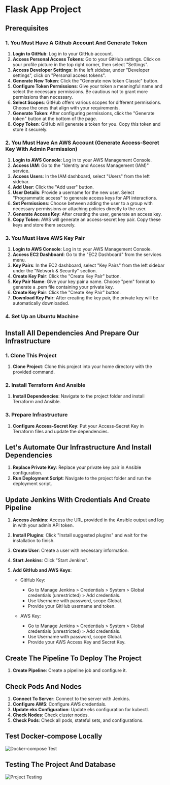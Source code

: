 # Flask App Project

## Prerequisites

### 1. You Must Have A Github Account And Generate Token

1. **Login to GitHub**: Log in to your GitHub account.
2. **Access Personal Access Tokens**: Go to your GitHub settings. Click on your profile picture in the top right corner, then select "Settings".
3. **Access Developer Settings**: In the left sidebar, under "Developer settings", click on "Personal access tokens".
4. **Generate New Token**: Click the "Generate new token Classic" button.
5. **Configure Token Permissions**: Give your token a meaningful name and select the necessary permissions. Be cautious not to grant more permissions than necessary.
6. **Select Scopes**: GitHub offers various scopes for different permissions. Choose the ones that align with your requirements.
7. **Generate Token**: After configuring permissions, click the "Generate token" button at the bottom of the page.
8. **Copy Token**: GitHub will generate a token for you. Copy this token and store it securely.

### 2. You Must Have An AWS Account (Generate Access-Secret Key With Admin Permission)

1. **Login to AWS Console**: Log in to your AWS Management Console.
2. **Access IAM**: Go to the "Identity and Access Management (IAM)" service.
3. **Access Users**: In the IAM dashboard, select "Users" from the left sidebar.
4. **Add User**: Click the "Add user" button.
5. **User Details**: Provide a username for the new user. Select "Programmatic access" to generate access keys for API interactions.
6. **Set Permissions**: Choose between adding the user to a group with necessary permissions or attaching policies directly to the user.
7. **Generate Access Key**: After creating the user, generate an access key.
8. **Copy Token**: AWS will generate an access-secret key pair. Copy these keys and store them securely.

### 3. You Must Have AWS Key Pair

1. **Login to AWS Console**: Log in to your AWS Management Console.
2. **Access EC2 Dashboard**: Go to the "EC2 Dashboard" from the services menu.
3. **Key Pairs**: In the EC2 dashboard, select "Key Pairs" from the left sidebar under the "Network & Security" section.
4. **Create Key Pair**: Click the "Create Key Pair" button.
5. **Key Pair Name**: Give your key pair a name. Choose "pem" format to generate a .pem file containing your private key.
6. **Create Key Pair**: Click the "Create Key Pair" button.
7. **Download Key Pair**: After creating the key pair, the private key will be automatically downloaded.

### 4. Set Up an Ubuntu Machine

## Install All Dependencies And Prepare Our Infrastructure

### 1. Clone This Project

1. **Clone Project**: Clone this project into your home directory with the provided command.

### 2. Install Terraform And Ansible

1. **Install Dependencies**: Navigate to the project folder and install Terraform and Ansible.

### 3. Prepare Infrastructure

1. **Configure Access-Secret Key**: Put your Access-Secret Key in Terraform files and update the dependencies.

## Let's Automate Our Infrastructure And Install Dependencies

1. **Replace Private Key**: Replace your private key pair in Ansible configuration.
2. **Run Deployment Script**: Navigate to the project folder and run the deployment script.

## Update Jenkins With Credentials And Create Pipeline

1. **Access Jenkins**: Access the URL provided in the Ansible output and log in with your admin API token.
2. **Install Plugins**: Click "Install suggested plugins" and wait for the installation to finish.
3. **Create User**: Create a user with necessary information.
4. **Start Jenkins**: Click "Start Jenkins".
5. **Add GitHub and AWS Keys**:

   - GitHub Key:
     - Go to Manage Jenkins > Credentials > System > Global credentials (unrestricted) > Add credentials.
     - Use Username with password, scope Global.
     - Provide your GitHub username and token.

   - AWS Key:
     - Go to Manage Jenkins > Credentials > System > Global credentials (unrestricted) > Add credentials.
     - Use Username with password, scope Global.
     - Provide your AWS Access Key and Secret Key.

## Create The Pipeline To Deploy The Project

1. **Create Pipeline**: Create a pipeline job and configure it.

## Check Pods And Nodes

1. **Connect To Server**: Connect to the server with Jenkins.
2. **Configure AWS**: Configure AWS credentials.
3. **Update eks Configuration**: Update eks configuration for kubectl.
4. **Check Nodes**: Check cluster nodes.
5. **Check Pods**: Check all pods, stateful sets, and configurations.

## Test Docker-compose Locally

![Docker-compose Test](screenshot_number_7.png)

## Testing The Project And Database

![Project Testing](screenshot_number_8.png)

